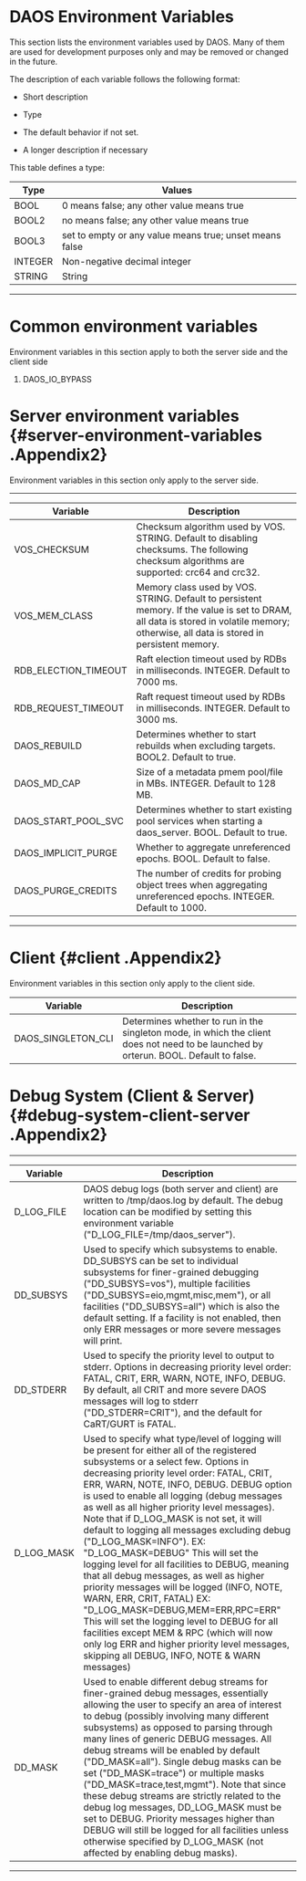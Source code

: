 DAOS Environment Variables
==========================

This section lists the environment variables used by DAOS. Many of them
are used for development purposes only and may be removed or changed in
the future.

The description of each variable follows the following format:

-   Short description

-   Type

-   The default behavior if not set.

-   A longer description if necessary

This table defines a type:

|Type          |Values
|------------- |-------------------------------------------------------------
|BOOL      |0 means false; any other value means true
|BOOL2     |no means false; any other value means true
|BOOL3     |set to empty or any value means true; unset means false
|INTEGER   |Non-negative decimal integer
|STRING    |String
                
  ---------------------------------------------------------------------------

Common environment variables 
============================

Environment variables in this section apply to both the server side and
the client side

1.  DAOS\_IO\_BYPASS

Server environment variables {#server-environment-variables .Appendix2}
============================

Environment variables in this section only apply to the server side.

  --------------------------------------------------------------------------------------------------------------------------------------------------------------------------------------------------------------------------
|Variable                     |Description
|---------------------------- |---------------------------------------------------------------------------------------------------------------------------------------------------------------------------------------------
|VOS\_CHECKSUM            |Checksum algorithm used by VOS. STRING. Default to disabling checksums. The following checksum algorithms are supported: crc64 and crc32.
|VOS\_MEM\_CLASS          |Memory class used by VOS. STRING. Default to persistent memory. If the value is set to DRAM, all data is stored in volatile memory; otherwise, all data is stored in persistent memory.
|RDB\_ELECTION\_TIMEOUT   |Raft election timeout used by RDBs in milliseconds. INTEGER. Default to 7000 ms.
|RDB\_REQUEST\_TIMEOUT    |Raft request timeout used by RDBs in milliseconds. INTEGER. Default to 3000 ms.
|DAOS\_REBUILD            |Determines whether to start rebuilds when excluding targets. BOOL2. Default to true.
|DAOS\_MD\_CAP            |Size of a metadata pmem pool/file in MBs. INTEGER. Default to 128 MB.
|DAOS\_START\_POOL\_SVC   |Determines whether to start existing pool services when starting a daos\_server. BOOL. Default to true.
|DAOS\_IMPLICIT\_PURGE    |Whether to aggregate unreferenced epochs. BOOL. Default to false.
|DAOS\_PURGE\_CREDITS     |The number of credits for probing object trees when aggregating unreferenced epochs. INTEGER. Default to 1000.
                               
  --------------------------------------------------------------------------------------------------------------------------------------------------------------------------------------------------------------------------

Client {#client .Appendix2}
======

Environment variables in this section only apply to the client side.

|Variable               |Description
|---------------------- |---------------------------------------------------------------------------------------------------------------------------------------
|DAOS\_SINGLETON\_CLI   |Determines whether to run in the singleton mode, in which the client does not need to be launched by orterun. BOOL. Default to false.

Debug System (Client & Server) {#debug-system-client-server .Appendix2}
==============================

  -----------------------------------------------------------------------------------------------------------------------------------------------------------------------------------------------------------------------------------------------------------------------------------------------------------------------------------------------------------------------------------------------------------------------------------------------------------------------------------------------------------------------------------------------------------------------------------------------------------------------------------------------------------------------------------------------------------------------------------------------------------------------------------------------------------------------------------------------------------------------------------------------------------------------------
|Variable           |Description
|  ------------------ |----------------------------------------------------------------------------------------------------------------------------------------------------------------------------------------------------------------------------------------------------------------------------------------------------------------------------------------------------------------------------------------------------------------------------------------------------------------------------------------------------------------------------------------------------------------------------------------------------------------------------------------------------------------------------------------------------------------------------------------------------------------------------------------------------------------------------------------------------------------------------------------------------------
|D\_LOG\_FILE   |DAOS debug logs (both server and client) are written to /tmp/daos.log by default. The debug location can be modified by setting this environment variable ("D\_LOG\_FILE=/tmp/daos\_server").
|DD\_SUBSYS     |Used to specify which subsystems to enable. DD\_SUBSYS can be set to individual subsystems for finer-grained debugging ("DD\_SUBSYS=vos"), multiple facilities ("DD\_SUBSYS=eio,mgmt,misc,mem"), or all facilities ("DD\_SUBSYS=all") which is also the default setting. If a facility is not enabled, then only ERR messages or more severe messages will print.
|DD\_STDERR     |Used to specify the priority level to output to stderr. Options in decreasing priority level order: FATAL, CRIT, ERR, WARN, NOTE, INFO, DEBUG. By default, all CRIT and more severe DAOS messages will log to stderr ("DD\_STDERR=CRIT"), and the default for CaRT/GURT is FATAL.
|D\_LOG\_MASK   |Used to specify what type/level of logging will be present for either all of the registered subsystems or a select few. Options in decreasing priority level order: FATAL, CRIT, ERR, WARN, NOTE, INFO, DEBUG. DEBUG option is used to enable all logging (debug messages as well as all higher priority level messages). Note that if D\_LOG\_MASK is not set, it will default to logging all messages excluding debug ("D\_LOG\_MASK=INFO"). EX: "D\_LOG\_MASK=DEBUG" This will set the logging level for all facilities to DEBUG, meaning that all debug messages, as well as higher priority messages will be logged (INFO, NOTE, WARN, ERR, CRIT, FATAL) EX: "D\_LOG\_MASK=DEBUG,MEM=ERR,RPC=ERR" This will set the logging level to DEBUG for all facilities except MEM & RPC (which will now only log ERR and higher priority level messages, skipping all DEBUG, INFO, NOTE & WARN messages)
|DD\_MASK       |Used to enable different debug streams for finer-grained debug messages, essentially allowing the user to specify an area of interest to debug (possibly involving many different subsystems) as opposed to parsing through many lines of generic DEBUG messages. All debug streams will be enabled by default ("DD\_MASK=all"). Single debug masks can be set ("DD\_MASK=trace") or multiple masks ("DD\_MASK=trace,test,mgmt"). Note that since these debug streams are strictly related to the debug log messages, DD\_LOG\_MASK must be set to DEBUG. Priority messages higher than DEBUG will still be logged for all facilities unless otherwise specified by D\_LOG\_MASK (not affected by enabling debug masks).
                     
  -----------------------------------------------------------------------------------------------------------------------------------------------------------------------------------------------------------------------------------------------------------------------------------------------------------------------------------------------------------------------------------------------------------------------------------------------------------------------------------------------------------------------------------------------------------------------------------------------------------------------------------------------------------------------------------------------------------------------------------------------------------------------------------------------------------------------------------------------------------------------------------------------------------------------------


